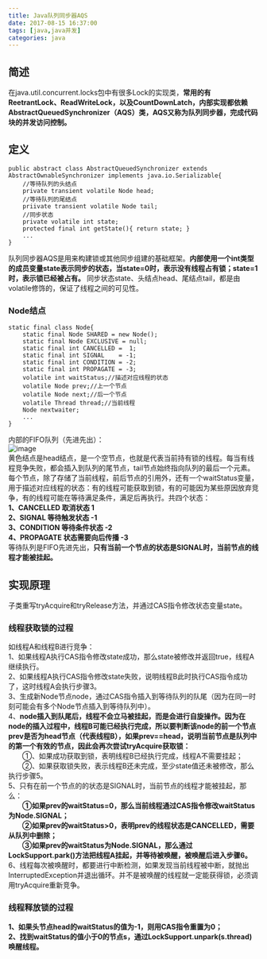 ```yaml
---
title: Java队列同步器AQS  
date: 2017-08-15 16:37:00  
tags: [java,java并发]    
categories: java  
---
```

## 简述
在java.util.concurrent.locks包中有很多Lock的实现类，**常用的有ReetrantLock、ReadWriteLock，以及CountDownLatch，内部实现都依赖AbstractQueuedSynchronizer（AQS）类，AQS又称为队列同步器，完成代码块的并发访问控制。**  
## 定义

```
public abstract class AbstractQueuedSynchronizer extends AbstractOwnableSynchronizer implements java.io.Serializable{
    //等待队列的头结点
    private transient volatile Node head;
    //等待队列的尾结点
    priivate transient volatile Node tail;
    //同步状态
    private volatile int state;
    protected final int getState(){ return state; }
    ...
}
```
队列同步器AQS是用来构建锁或其他同步组建的基础框架。**内部使用一个int类型的成员变量state表示同步的状态，当state=0时，表示没有线程占有锁；state=1时，表示锁已经被占有。** 同步状态state、头结点head、尾结点tail，都是由volatile修饰的，保证了线程之间的可见性。  

### Node结点

```
static final class Node{
    static final Node SHARED = new Node();
    static final Node EXCLUSIVE = null;
    static final int CANCELLED =  1;
    static final int SIGNAL    = -1;
    static final int CONDITION = -2;
    static final int PROPAGATE = -3;
    volatile int waitStatus;//描述对应线程的状态
    volatile Node prev;//上一个节点
    volatile Node next;//后一个节点
    volatile Thread thread;//当前线程
    Node nextwaiter;
    ...
}
```
内部的FIFO队列（先进先出）：  
![image](http://osrmzp0jr.bkt.clouddn.com/aqs1.png)  
黄色结点是head结点，是一个空节点，也就是代表当前持有锁的线程。每当有线程竞争失败，都会插入到队列的尾节点，tail节点始终指向队列的最后一个元素。  
每个节点，除了存储了当前线程，前后节点的引用外，还有一个waitStatus变量，用于描述对应线程的状态：有的线程可能获取到锁，有的可能因为某些原因放弃竞争，有的线程可能在等待满足条件，满足后再执行。共四个状态：  
**1、CANCELLED 取消状态  1  
2、SIGNAL 等待触发状态  -1  
3、CONDITION 等待条件状态  -2  
4、PROPAGATE 状态需要向后传播  -3**  
等待队列是FIFO先进先出，**只有当前一个节点的状态是SIGNAL时，当前节点的线程才能被挂起。**  

## 实现原理
子类重写tryAcquire和tryRelease方法，并通过CAS指令修改状态变量state。  
### 线程获取锁的过程
如线程A和线程B进行竞争：  
1、如果线程A执行CAS指令修改state成功，那么state被修改并返回true，线程A继续执行。  
2、如果线程A执行CAS指令修改state失败，说明线程B此时执行CAS指令成功了，这时线程A会执行步骤3。  
3、生成新Node节点node，通过CAS指令插入到等待队列的队尾（因为在同一时刻可能会有多个Node节点插入到等待队列中）。  
4、**node插入到队尾后，线程不会立马被挂起，而是会进行自旋操作。因为在node的插入过程中，线程B可能已经执行完成，所以要判断该node的前一个节点prev是否为head节点（代表线程B），如果prev==head，说明当前节点是队列中的第一个有效的节点，因此会再次尝试tryAcquire获取锁：**  
&emsp;&emsp;①、如果成功获取到锁，表明线程B已经执行完成，线程A不需要挂起；  
&emsp;&emsp;②、如果获取锁失败，表示线程B还未完成，至少state值还未被修改，那么执行步骤5。  
5、只有在前一个节点的的状态是SIGNAL时，当前节点的线程才能被挂起，那么：  
&emsp;&emsp;**①如果prev的waitStatus=0，那么当前线程通过CAS指令修改waitStatus为Node.SIGNAL；**  
&emsp;&emsp;**②如果prev的waitStatus>0，表明prev的线程状态是CANCELLED，需要从队列中删除；**  
&emsp;&emsp;**③如果prev的waitStatus为Node.SIGNAL，那么通过LockSupport.park()方法把线程A挂起，并等待被唤醒，被唤醒后进入步骤6。**  
6、线程每次被唤醒时，都要进行中断检测，如果发现当前线程被中断，就抛出InterruptedException并退出循环。并不是被唤醒的线程就一定能获得锁，必须调用tryAcquire重新竞争。  

### 线程释放锁的过程
**1、如果头节点head的waitStatus的值为-1，则用CAS指令重置为0；  
2、找到waitStatus的值小于0的节点s，通过LockSupport.unpark(s.thread)唤醒线程。**  

